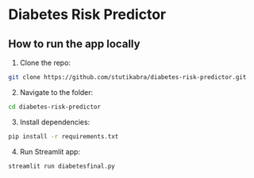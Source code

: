 # Diabetes Risk Predictor
## How to run the app locally

1. Clone the repo:
```bash
git clone https://github.com/stutikabra/diabetes-risk-predictor.git
```

2. Navigate to the folder:
```bash
cd diabetes-risk-predictor
```
   
3. Install dependencies:
```bash
pip install -r requirements.txt
```
   
4. Run Streamlit app:
```bash
streamlit run diabetesfinal.py
```
